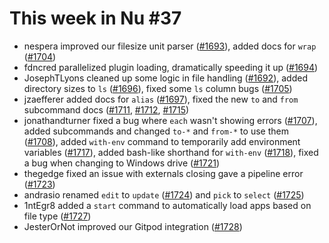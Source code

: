 # This week in Nu #37

- nespera improved our filesize unit parser ([#1693](https://github.com/nushell/nushell/pull/1693)), added docs for `wrap` ([#1704](https://github.com/nushell/nushell/pull/1704))
- fdncred parallelized plugin loading, dramatically speeding it up ([#1694](https://github.com/nushell/nushell/pull/1694))
- JosephTLyons cleaned up some logic in file handling ([#1692](https://github.com/nushell/nushell/pull/1692)), added directory sizes to `ls` ([#1696](https://github.com/nushell/nushell/pull/1696)), fixed some `ls` column bugs ([#1705](https://github.com/nushell/nushell/pull/1705))
- jzaefferer added docs for `alias` ([#1697](https://github.com/nushell/nushell/pull/1697)), fixed the new `to` and `from` subcommand docs ([#1711](https://github.com/nushell/nushell/pull/1711), [#1712](https://github.com/nushell/nushell/pull/1712), [#1715](https://github.com/nushell/nushell/pull/1715))
- jonathandturner fixed a bug where `each` wasn't showing errors ([#1707](https://github.com/nushell/nushell/pull/1707)), added subcommands and changed `to-*` and `from-*` to use them ([#1708](https://github.com/nushell/nushell/pull/1708)), added `with-env` command to temporarily add environment variables ([#1717](https://github.com/nushell/nushell/pull/1717)), added bash-like shorthand for `with-env` ([#1718](https://github.com/nushell/nushell/pull/1718)), fixed a bug when changing to Windows drive ([#1721](https://github.com/nushell/nushell/pull/1721))
- thegedge fixed an issue with externals closing gave a pipeline error ([#1723](https://github.com/nushell/nushell/pull/1723))
- andrasio renamed `edit` to `update` ([#1724](https://github.com/nushell/nushell/pull/1724)) and `pick` to `select` ([#1725](https://github.com/nushell/nushell/pull/1725))
- 1ntEgr8 added a `start` command to automatically load apps based on file type ([#1727](https://github.com/nushell/nushell/pull/1727))
- JesterOrNot improved our Gitpod integration ([#1728](https://github.com/nushell/nushell/pull/1728))
